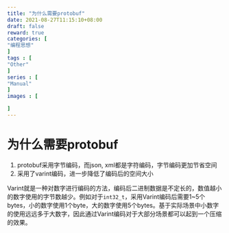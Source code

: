 ```yaml
---
title: "为什么需要protobuf"
date: 2021-08-27T11:15:10+08:00
draft: false
reward: true
categories: [
"编程思想"
]
tags : [
"Other"
]
series : [
"Manual"
]
images : [

]
---
```


# 为什么需要protobuf

1. protobuf采用字节编码，而json, xml都是字符编码，字节编码更加节省空间
2. 采用了varint编码，进一步降低了编码后的空间大小

Varint就是一种对数字进行编码的方法，编码后二进制数据是不定长的，数值越小的数字使用的字节数越少。例如对于`int32_t`，采用Varint编码后需要1~5个bytes，小的数字使用1个byte，大的数字使用5个bytes。基于实际场景中小数字的使用远远多于大数字，因此通过Varint编码对于大部分场景都可以起到一个压缩的效果。
